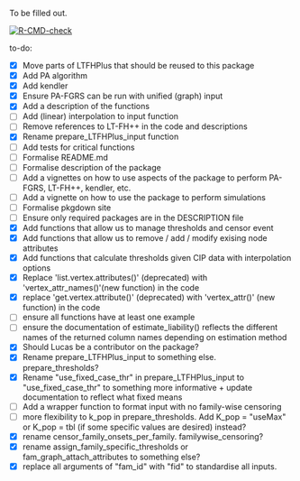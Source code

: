 To be filled out.


<!-- badges: start -->
[![R-CMD-check](https://github.com/EmilMiP/LTFGRS/actions/workflows/R-CMD-check.yaml/badge.svg)](https://github.com/EmilMiP/LTFGRS/actions/workflows/R-CMD-check.yaml)
<!-- badges: end -->


to-do:

- [x] Move parts of LTFHPlus that should be reused to this package
- [x] Add PA algorithm
- [x] Add kendler
- [x] Ensure PA-FGRS can be run with unified (graph) input
- [x] Add a description of the functions
- [ ] Add (linear) interpolation to input function
- [ ] Remove references to LT-FH++ in the code and descriptions
- [x] Rename prepare_LTFHPlus_input function 
- [ ] Add tests for critical functions
- [ ] Formalise README.md 
- [ ] Formalise description of the package
- [ ] Add a vignettes on how to use aspects of the package to perform PA-FGRS, LT-FH++, kendler, etc.
- [ ] Add a vignette on how to use the package to perform simulations
- [ ] Formalise pkgdown site
- [ ] Ensure only required packages are in the DESCRIPTION file
- [x] Add functions that allow us to manage thresholds and censor event
- [x] Add functions that allow us to remove / add / modify exising node attributes
- [x] Add functions that calculate thresholds given CIP data with interpolation options
- [x] Replace 'list.vertex.attributes()' (deprecated) with 'vertex_attr_names()'(new function) in the code
- [x] replace 'get.vertex.attribute()' (deprecated) with 'vertex_attr()' (new function) in the code
- [ ] ensure all functions have at least one example
- [ ] ensure the documentation of estimate_liability() reflects the different names of the returned column names depending on estimation method
- [x] Should Lucas be a contributor on the package?
- [x] Rename prepare_LTFHPlus_input to something else. prepare_thresholds?
- [x] Rename "use_fixed_case_thr" in prepare_LTFHPlus_input to "use_fixed_case_thr" to something more informative + update documentation to reflect what fixed means
- [ ] Add a wrapper function to format input with no family-wise censoring
- [ ] more flexibility to k_pop in prepare_thresholds. Add K_pop = "useMax" or K_pop = tbl (if some specific values are desired) instead?
- [x] rename censor_family_onsets_per_family. familywise_censoring?
- [x] rename assign_family_specific_thresholds or fam_graph_attach_attributes to something else?
- [x] replace all arguments of "fam_id" with "fid" to standardise all inputs. 
